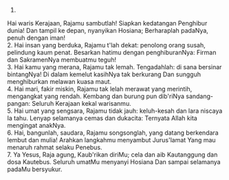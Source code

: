 1.
Hai waris Kerajaan, Rajamu sambutlah!
Siapkan kedatangan Penghibur dunia!
Dan tampil ke depan, nyanyikan Hosiana;
Berharaplah padaNya, penuh dengan iman!
<br>
2.
Hai insan yang berduka, Rajamu t'lah dekat:
penolong orang susah, pelindung kaum penat.
Besarkan hatimu dengan penghiburanNya:
Firman dan SakramenNya membuatmu teguh!
<br>
3.
Hai kamu yang merana, Rajamu tak lemah.
Tengadahlah: di sana bersinar bintangNya!
Di dalam kemelut kasihNya tak berkurang
Dan sungguh menghiburkan melawan kuasa maut.
<br>
4.
Hai mari, fakir miskin, Rajamu tak lelah
merawat yang merintih, mengangkat yang rendah.
Kembang dan burung pun dib'riNya sandang-pangan:
Seluruh Kerajaan kekal warisanmu.
<br>
5.
Hai umat yang sengsara, Rajamu tidak jauh:
keluh-kesah dan lara niscaya Ia tahu.
Lenyap selamanya cemas dan dukacita:
Ternyata Allah kita mengingat anakNya.
<br>
6.
Hai, bangunlah, saudara, Rajamu songsonglah,
yang datang berkendara lembut dan mulia!
Arahkan langkahmu menyambut Jurus'lamat
Yang mau menaruh rahmat selaku Penebus.
<br>
7.
Ya Yesus, Raja agung, Kaub'rikan diriMu;
cela dan aib Kautanggung dan dosa Kautebus.
Seluruh umatMu menyanyi Hosiana
Dan sampai selamanya padaMu bersyukur.